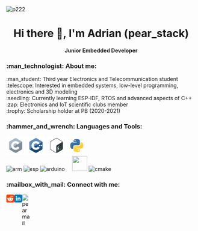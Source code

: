 ![p222](https://user-images.githubusercontent.com/79530516/193624042-c04d426d-dbc6-4e1f-8f73-ca485f605c16.png)
<h1 align="center">Hi there 👋, I'm Adrian (pear_stack)</h1>
<h4 align="center">Junior Embedded Developer</h4>
<h3 align="left">:man_technologist: About me:</h3>
<p align="left">
    :man_student: Third year Electronics and Telecommunication student <br>
    :telescope: Interested in embedded systems, low-level programming, electronics and 3D modeling <br>
    :seedling: Currently learning ESP-IDF, RTOS and advanced aspects of C++ <br>
    :zap: Electronics and IoT scientific clubs member <br>
    :trophy: Scholarship holder at PB (2020-2021) <br>
</p>
<h3 align="left"> :hammer_and_wrench: Languages and Tools:</h3>
<p align="left">
   <img src="https://github.com/kirukudenis/readme_icons/blob/master/language_and_tools/square/c/c.png" alt="c" width="50" height="50"/> 
   <img src="https://github.com/kirukudenis/readme_icons/blob/master/language_and_tools/square/c%2B%2B/c%2B%2B.png" alt="cpp" width="50" height="50"/> 
   <img src="https://github.com/kirukudenis/readme_icons/blob/master/language_and_tools/square/bash/bash-colored.png" alt="bash" width="50" height="50"/> 
   <img src="https://github.com/kirukudenis/readme_icons/blob/master/language_and_tools/square/python/python.png" alt="py" width="50" height="50"/> 
   <br>
   <img src="https://www.arm.com/-/media/arm-com/products/processors/Hero%20Chip%20Images%20-%202017.01.05/Hero%20Chip%20Image%20Gill_Cortex-M%20web.png?h=738&w=1105&la=en&hash=A69CEC7883BC2FC92A51774E187569F1946A3861" alt="arm" height="40"/> 
   <img src="https://seeklogo.com/images/E/espressif-systems-logo-1350B9E771-seeklogo.com.png" alt="esp" height="40"/> 
   <img src="https://cdn.worldvectorlogo.com/logos/arduino-1.svg" alt="arduino" height="40"/> 
   <img src="https://www.lynx.com/hs-fs/hubfs/FreeRTOS%20logo%20PNG.png?width=400&name=FreeRTOS%20logo%20PNG.png" alt="" height="40"/> 
   <img src="https://camo.githubusercontent.com/130554e5f563ba5f2b016e14c23a94a9bd7c792e8df381ec88063c60a04c2f4e/68747470733a2f2f6e6f64657265642e6f72672f61626f75742f7265736f75726365732f6d656469612f6e6f64652d7265642d68657861676f6e2e737667" alt="" height="40"/> 
   <img src="https://cdn.freebiesupply.com/logos/large/2x/platformio-logo-png-transparent.png" alt="" height="40"/> 
   <img src="https://cdn1.iconfinder.com/data/icons/system-black-circles/512/gnu-512.png" alt="" height="42"/> 
   <img src="http://www.muylinux.com/wp-content/uploads/2012/03/gcc-logo.png" alt="" width="40" height="40"/>
   <img src="https://openclipart.org/image/800px/214008" alt="cmake" height="40"/> 
   <img src="https://user-images.githubusercontent.com/8083855/30329899-bffb884c-97e4-11e7-8b93-f8e4bed7338a.png" alt="" height="40"/> 
   <img src="https://iconape.com/wp-content/png_logo_vector/visual-studio-code.png" alt="" height="40"/> 
   <img src="https://external-content.duckduckgo.com/iu/?u=https%3A%2F%2Fcdn.icon-icons.com%2Ficons2%2F1381%2FPNG%2F512%2Fkicad_94309.png&f=1&nofb=1&ipt=f8fd4bff2795c54313d34146b4b91928730d379682ed8cb35d4dbdec883c10f3&ipo=images" alt="" height="40"/> 
</p>
<h3 align="left">:mailbox_with_mail: Connect with me:</h3>
<p align="left">
   <a href="#">
     <img align="left" alt="pear Reddit" width="21px" src="https://raw.githubusercontent.com/edent/SuperTinyIcons/099dc12b59179d07d534069bc8551718f786d91a/images/svg/reddit.svg" />
   </a>
   <a href="https://www.linkedin.com/in/adrian-grusza-80a74a1aa">
     <img align="left" alt="pear Linkdin" width="21px" src="https://raw.githubusercontent.com/edent/SuperTinyIcons/099dc12b59179d07d534069bc8551718f786d91a/images/svg/linkedin.svg" />
   </a>
   <a href="mailto:pear.stack@gmail.com">
     <img align="left" alt="pear mail" width="21px" src="https://camo.githubusercontent.com/4a3dd8d10a27c272fd04b2ce8ed1a130606f95ea6a76b5e19ce8b642faa18c27/68747470733a2f2f6564656e742e6769746875622e696f2f537570657254696e7949636f6e732f696d616765732f7376672f676d61696c2e737667" />
   </a>
</p>

